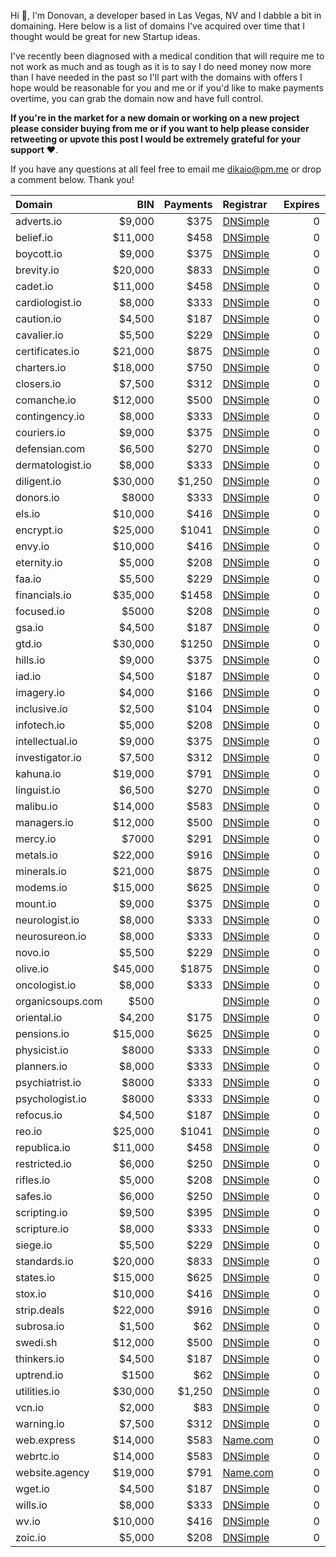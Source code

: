 Hi 👋, I'm Donovan, a developer based in Las Vegas, NV and I dabble a bit in domaining. Here below is a list of domains I've acquired over time that I thought would be great for new Startup ideas.

I've recently been diagnosed with a medical condition that will require me to not work as much and as tough as it is to say I do need money now more than I have needed in the past so I'll part with the domains with offers I hope would be reasonable for you and me or if you'd like to make payments overtime, you can grab the domain now and have full control.

**If you're in the market for a new domain or working on a new project please consider buying from me or if you want to help please consider retweeting or upvote this post I would be extremely grateful for your support** ❤️.

If you have any questions at all feel free to email me <dikaio@pm.me> or drop a comment below. Thank you!

| Domain           |     BIN | Payments | Registrar                        | Expires |  Status   |
| :--------------- | ------: | -------: | :------------------------------- | ------: | :-------: |
| adverts.io       |  $9,000 |     $375 | [DNSimple](https://dnsimple.com) |       0 | available |
| belief.io        | $11,000 |     $458 | [DNSimple](https://dnsimple.com) |       0 | available |
| boycott.io       |  $9,000 |     $375 | [DNSimple](https://dnsimple.com) |       0 | available |
| brevity.io       | $20,000 |     $833 | [DNSimple](https://dnsimple.com) |       0 | available |
| cadet.io         | $11,000 |     $458 | [DNSimple](https://dnsimple.com) |       0 | available |
| cardiologist.io  |  $8,000 |     $333 | [DNSimple](https://dnsimple.com) |       0 | available |
| caution.io       |  $4,500 |     $187 | [DNSimple](https://dnsimple.com) |       0 | available |
| cavalier.io      |  $5,500 |     $229 | [DNSimple](https://dnsimple.com) |       0 | available |
| certificates.io  | $21,000 |     $875 | [DNSimple](https://dnsimple.com) |       0 | available |
| charters.io      | $18,000 |     $750 | [DNSimple](https://dnsimple.com) |       0 | available |
| closers.io       |  $7,500 |     $312 | [DNSimple](https://dnsimple.com) |       0 |   sold    |
| comanche.io      | $12,000 |     $500 | [DNSimple](https://dnsimple.com) |       0 | available |
| contingency.io   |  $8,000 |     $333 | [DNSimple](https://dnsimple.com) |       0 | available |
| couriers.io      |  $9,000 |     $375 | [DNSimple](https://dnsimple.com) |       0 | available |
| defensian.com    |  $6,500 |     $270 | [DNSimple](https://dnsimple.com) |       0 | available |
| dermatologist.io |  $8,000 |     $333 | [DNSimple](https://dnsimple.com) |       0 | available |
| diligent.io      | $30,000 |   $1,250 | [DNSimple](https://dnsimple.com) |       0 | available |
| donors.io        |   $8000 |     $333 | [DNSimple](https://dnsimple.com) |       0 | available |
| els.io           | $10,000 |     $416 | [DNSimple](https://dnsimple.com) |       0 | available |
| encrypt.io       | $25,000 |    $1041 | [DNSimple](https://dnsimple.com) |       0 | available |
| envy.io          | $10,000 |     $416 | [DNSimple](https://dnsimple.com) |       0 | available |
| eternity.io      |  $5,000 |     $208 | [DNSimple](https://dnsimple.com) |       0 | available |
| faa.io           |  $5,500 |     $229 | [DNSimple](https://dnsimple.com) |       0 | available |
| financials.io    | $35,000 |    $1458 | [DNSimple](https://dnsimple.com) |       0 | available |
| focused.io       |   $5000 |     $208 | [DNSimple](https://dnsimple.com) |       0 | available |
| gsa.io           |  $4,500 |     $187 | [DNSimple](https://dnsimple.com) |       0 |   sold    |
| gtd.io           | $30,000 |    $1250 | [DNSimple](https://dnsimple.com) |       0 | available |
| hills.io         |  $9,000 |     $375 | [DNSimple](https://dnsimple.com) |       0 | available |
| iad.io           |  $4,500 |     $187 | [DNSimple](https://dnsimple.com) |       0 | available |
| imagery.io       |  $4,000 |     $166 | [DNSimple](https://dnsimple.com) |       0 | available |
| inclusive.io     |  $2,500 |     $104 | [DNSimple](https://dnsimple.com) |       0 | available |
| infotech.io      |  $5,000 |     $208 | [DNSimple](https://dnsimple.com) |       0 | available |
| intellectual.io  |  $9,000 |     $375 | [DNSimple](https://dnsimple.com) |       0 | available |
| investigator.io  |  $7,500 |     $312 | [DNSimple](https://dnsimple.com) |       0 | available |
| kahuna.io        | $19,000 |     $791 | [DNSimple](https://dnsimple.com) |       0 | available |
| linguist.io      |  $6,500 |     $270 | [DNSimple](https://dnsimple.com) |       0 | available |
| malibu.io        | $14,000 |     $583 | [DNSimple](https://dnsimple.com) |       0 | available |
| managers.io      | $12,000 |     $500 | [DNSimple](https://dnsimple.com) |       0 | available |
| mercy.io         |   $7000 |     $291 | [DNSimple](https://dnsimple.com) |       0 | available |
| metals.io        | $22,000 |     $916 | [DNSimple](https://dnsimple.com) |       0 | available |
| minerals.io      | $21,000 |     $875 | [DNSimple](https://dnsimple.com) |       0 | available |
| modems.io        | $15,000 |     $625 | [DNSimple](https://dnsimple.com) |       0 | available |
| mount.io         |  $9,000 |     $375 | [DNSimple](https://dnsimple.com) |       0 | available |
| neurologist.io   |  $8,000 |     $333 | [DNSimple](https://dnsimple.com) |       0 | available |
| neurosureon.io   |  $8,000 |     $333 | [DNSimple](https://dnsimple.com) |       0 | available |
| novo.io          |  $5,500 |     $229 | [DNSimple](https://dnsimple.com) |       0 | available |
| olive.io         | $45,000 |    $1875 | [DNSimple](https://dnsimple.com) |       0 | available |
| oncologist.io    |  $8,000 |     $333 | [DNSimple](https://dnsimple.com) |       0 | available |
| organicsoups.com |    $500 |          | [DNSimple](https://dnsimple.com) |       0 | available |
| oriental.io      |  $4,200 |     $175 | [DNSimple](https://dnsimple.com) |       0 | available |
| pensions.io      | $15,000 |     $625 | [DNSimple](https://dnsimple.com) |       0 | available |
| physicist.io     |   $8000 |     $333 | [DNSimple](https://dnsimple.com) |       0 | available |
| planners.io      |  $8,000 |     $333 | [DNSimple](https://dnsimple.com) |       0 | available |
| psychiatrist.io  |   $8000 |     $333 | [DNSimple](https://dnsimple.com) |       0 | available |
| psychologist.io  |   $8000 |     $333 | [DNSimple](https://dnsimple.com) |       0 | available |
| refocus.io       |  $4,500 |     $187 | [DNSimple](https://dnsimple.com) |       0 | available |
| reo.io           | $25,000 |    $1041 | [DNSimple](https://dnsimple.com) |       0 | available |
| republica.io     | $11,000 |     $458 | [DNSimple](https://dnsimple.com) |       0 | available |
| restricted.io    |  $6,000 |     $250 | [DNSimple](https://dnsimple.com) |       0 | available |
| rifles.io        |  $5,000 |     $208 | [DNSimple](https://dnsimple.com) |       0 | available |
| safes.io         |  $6,000 |     $250 | [DNSimple](https://dnsimple.com) |       0 | available |
| scripting.io     |  $9,500 |     $395 | [DNSimple](https://dnsimple.com) |       0 | available |
| scripture.io     |  $8,000 |     $333 | [DNSimple](https://dnsimple.com) |       0 | available |
| siege.io         |  $5,500 |     $229 | [DNSimple](https://dnsimple.com) |       0 | available |
| standards.io     | $20,000 |     $833 | [DNSimple](https://dnsimple.com) |       0 | available |
| states.io        | $15,000 |     $625 | [DNSimple](https://dnsimple.com) |       0 | available |
| stox.io          | $10,000 |     $416 | [DNSimple](https://dnsimple.com) |       0 | available |
| strip.deals      | $22,000 |     $916 | [DNSimple](https://dnsimple.com) |       0 | available |
| subrosa.io       |  $1,500 |      $62 | [DNSimple](https://dnsimple.com) |       0 | available |
| swedi.sh         | $12,000 |     $500 | [DNSimple](https://dnsimple.com) |       0 | available |
| thinkers.io      |  $4,500 |     $187 | [DNSimple](https://dnsimple.com) |       0 | available |
| uptrend.io       |   $1500 |      $62 | [DNSimple](https://dnsimple.com) |       0 | available |
| utilities.io     | $30,000 |   $1,250 | [DNSimple](https://dnsimple.com) |       0 | available |
| vcn.io           |  $2,000 |      $83 | [DNSimple](https://dnsimple.com) |       0 | available |
| warning.io       |  $7,500 |     $312 | [DNSimple](https://dnsimple.com) |       0 | available |
| web.express      | $14,000 |     $583 | [Name.com](https://name.com)     |       0 | available |
| webrtc.io        | $14,000 |     $583 | [DNSimple](https://dnsimple.com) |       0 | available |
| website.agency   | $19,000 |     $791 | [Name.com](https://name.com)     |       0 | available |
| wget.io          |  $4,500 |     $187 | [DNSimple](https://dnsimple.com) |       0 | available |
| wills.io         |  $8,000 |     $333 | [DNSimple](https://dnsimple.com) |       0 | available |
| wv.io            | $10,000 |     $416 | [DNSimple](https://dnsimple.com) |       0 |   sold    |
| zoic.io          |  $5,000 |     $208 | [DNSimple](https://dnsimple.com) |       0 | available |
